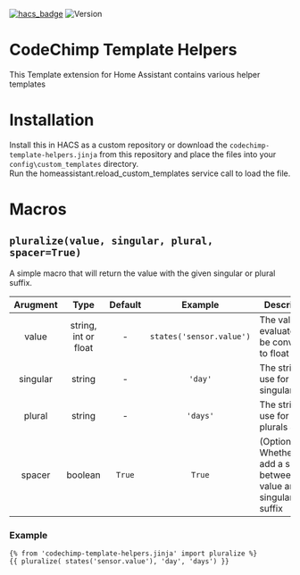 [![hacs_badge](https://img.shields.io/badge/HACS-Custom-41BDF5.svg)](https://github.com/hacs/integration)
![Version](https://img.shields.io/github/v/release/codechimp-org/ha-codechimp-template-helpers)
# CodeChimp Template Helpers

This Template extension for Home Assistant contains various helper templates

# Installation

Install this in HACS as a custom repository or download the `codechimp-template-helpers.jinja` from this repository and place the files into your `config\custom_templates` directory.  
Run the homeassistant.reload_custom_templates service call to load the file.

# Macros

## `pluralize(value, singular, plural, spacer=True)`

A simple macro that will return the value with the given singular or plural suffix.

Arugment | Type | Default | Example | Description
:-:|:-:|:-:|:-:|---
value| string, int or float | - | `states('sensor.value')` | The value to evaluate, will be converted to float
singular | string | - | `'day'` | The string to use for singular
plural | string | - | `'days'` | The string to use for plurals & 0
spacer| boolean | `True` | `True` | (Optional) Whether to add a spacer between the value and the singular/plural suffix

### Example

```jinja
{% from 'codechimp-template-helpers.jinja' import pluralize %}
{{ pluralize( states('sensor.value'), 'day', 'days') }}
```
